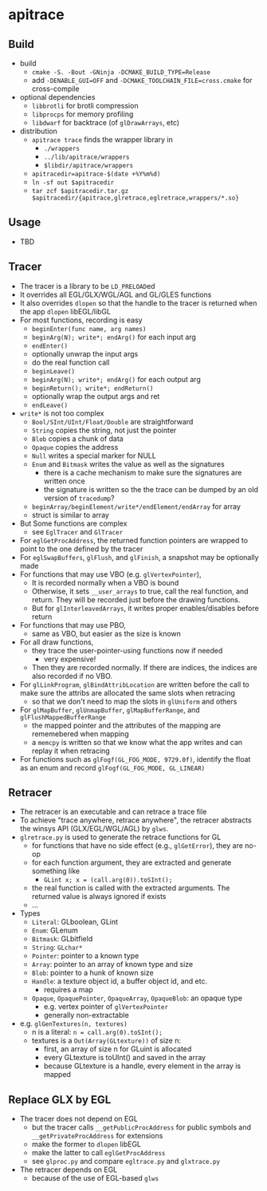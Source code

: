 apitrace
========

## Build

- build
  - `cmake -S. -Bout -GNinja -DCMAKE_BUILD_TYPE=Release`
  - add `-DENABLE_GUI=OFF` and `-DCMAKE_TOOLCHAIN_FILE=cross.cmake` for
    cross-compile
- optional dependencies
  - `libbrotli` for brotli compression
  - `libprocps` for memory profiling
  - `libdwarf` for backtrace (of `glDrawArrays`, etc)
- distribution
  - `apitrace trace` finds the wrapper library in
    - `./wrappers`
    - `../lib/apitrace/wrappers`
    - `$libdir/apitrace/wrappers`
  - `apitracedir=apitrace-$(date +%Y%m%d)`
  - `ln -sf out $apitracedir`
  - `tar zcf $apitracedir.tar.gz $apitracedir/{apitrace,glretrace,eglretrace,wrappers/*.so}`

## Usage

- TBD

## Tracer

- The tracer is a library to be `LD_PRELOAD`ed
- It overrides all EGL/GLX/WGL/AGL and GL/GLES functions
- It also overrides `dlopen` so that the handle to the tracer is returned when
  the app `dlopen` libEGL/libGL
- For most functions, recording is easy
  - `beginEnter(func name, arg names)`
  - `beginArg(N); write*; endArg()` for each input arg
  - `endEnter()`
  - optionally unwrap the input args
  - do the real function call
  - `beginLeave()`
  - `beginArg(N); write*; endArg()` for each output arg
  - `beginReturn(); write*; endReturn()`
  - optionally wrap the output args and ret
  - `endLeave()`
- `write*` is not too complex
  - `Bool/SInt/UInt/Float/Double` are straightforward
  - `String` copies the string, not just the pointer
  - `Blob` copies a chunk of data
  - `Opaque` copies the address
  - `Null` writes a special marker for NULL
  - `Enum` and `Bitmask` writes the value as well as the signatures
    - there is a cache mechanism to make sure the signatures are written once
    - the signature is written so the the trace can be dumped by an old
      version of `tracedump`?
  - `beginArray/beginElement/write*/endElement/endArray` for array
  - struct is similar to array
- But Some functions are complex
  - see `EglTracer` and `GlTracer`
- For `eglGetProcAddress`, the returned function pointers are wrapped to point
  to the one defined by the tracer
- For `eglSwapBuffers`, `glFlush`, and `glFinish`, a snapshot may be optionally
  made
- For functions that may use VBO (e.g. `glVertexPointer`),
  - It is recorded normally when a VBO is bound
  - Otherwise, it sets `__user_arrays` to true, call the real function, and
    return.  They will be recorded just before the drawing functions.
  - But for `glInterleavedArrays`, it writes proper enables/disables before
    return
- For functions that may use PBO,
  - same as VBO, but easier as the size is known
- For all draw functions,
  - they trace the user-pointer-using functions now if needed
    - very expensive!
  - Then they are recorded normally.  If there are indices, the indices are
    also recorded if no VBO.
- For `glLinkProgram`, `glBindAttribLocation` are written before the call to
  make sure the attribs are allocated the same slots when retracing
  - so that we don't need to map the slots in `glUniform` and others
- For `glMapBuffer`, `glUnmapBuffer`, `glMapBufferRange`, and
  `glFlushMappedBufferRange`
  - the mapped pointer and the attributes of the mapping are rememebered when
    mapping
  - a `memcpy` is written so that we know what the app writes and can replay it
    when retracing
- For functions such as `glFogf(GL_FOG_MODE, 9729.0f)`, identify the float as an
  enum and record `glFogf(GL_FOG_MODE, GL_LINEAR)`

## Retracer

- The retracer is an executable and can retrace a trace file
- To achieve "trace anywhere, retrace anywhere", the retracer abstracts the
  winsys API (GLX/EGL/WGL/AGL) by `glws`.
- `glretrace.py` is used to generate the retrace functions for GL
  - for functions that have no side effect (e.g., `glGetError`), they are no-op
  - for each function argument, they are extracted and generate something like
    - `GLint x; x = (call.arg(0)).toSInt();`
  - the real function is called with the extracted arguments.  The returned
    value is always ignored if exists
  - ...
- Types
  - `Literal`: GLboolean, GLint
  - `Enum`: GLenum
  - `Bitmask`: GLbitfield
  - `String`: `GLchar*`
  - `Pointer`: pointer to a known type
  - `Array`: pointer to an array of known type and size
  - `Blob`: pointer to a hunk of known size
  - `Handle`: a texture object id, a buffer object id, and etc.
    - requires a map
  - `Opaque`, `OpaquePointer`, `OpaqueArray`, `OpaqueBlob`: an opaque type
    - e.g. vertex pointer of `glVertexPointer`
    - generally non-extractable
- e.g. `glGenTextures(n, textures)`
  - n is a literal: `n = call.arg(0).toSInt();`
  - textures is a `Out(Array(GLtexture))` of size n:
    - first, an array of size n for GLuint is allocated
    - every GLtexture is toUInt() and saved in the array
    - because GLtexture is a handle, every element in the array is mapped

## Replace GLX by EGL

- The tracer does not depend on EGL
  - but the tracer calls `__getPublicProcAddress` for public symbols and
    `__getPrivateProcAddress` for extensions
  - make the former to `dlopen` libEGL
  - make the latter to call `eglGetProcAddress`
  - see `glproc.py` and compare `egltrace.py` and `glxtrace.py`
- The retracer depends on EGL
  - because of the use of EGL-based `glws`
